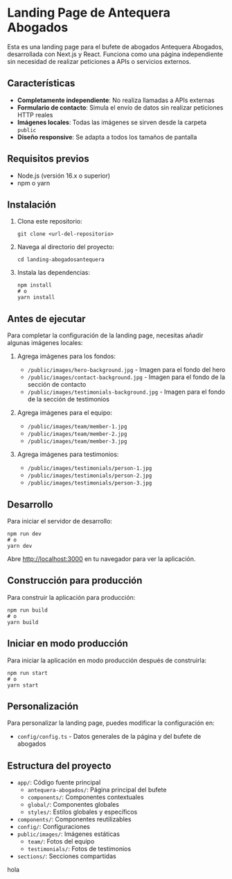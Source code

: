 # Landing Page de Antequera Abogados

Esta es una landing page para el bufete de abogados Antequera Abogados, desarrollada con Next.js y React. Funciona como una página independiente sin necesidad de realizar peticiones a APIs o servicios externos.

## Características

- **Completamente independiente**: No realiza llamadas a APIs externas
- **Formulario de contacto**: Simula el envío de datos sin realizar peticiones HTTP reales
- **Imágenes locales**: Todas las imágenes se sirven desde la carpeta `public`
- **Diseño responsive**: Se adapta a todos los tamaños de pantalla

## Requisitos previos

- Node.js (versión 16.x o superior)
- npm o yarn

## Instalación

1. Clona este repositorio:
   ```
   git clone <url-del-repositorio>
   ```

2. Navega al directorio del proyecto:
   ```
   cd landing-abogadosantequera
   ```

3. Instala las dependencias:
   ```
   npm install
   # o
   yarn install
   ```

## Antes de ejecutar

Para completar la configuración de la landing page, necesitas añadir algunas imágenes locales:

1. Agrega imágenes para los fondos:
   - `/public/images/hero-background.jpg` - Imagen para el fondo del hero
   - `/public/images/contact-background.jpg` - Imagen para el fondo de la sección de contacto
   - `/public/images/testimonials-background.jpg` - Imagen para el fondo de la sección de testimonios

2. Agrega imágenes para el equipo:
   - `/public/images/team/member-1.jpg`
   - `/public/images/team/member-2.jpg`
   - `/public/images/team/member-3.jpg`

3. Agrega imágenes para testimonios:
   - `/public/images/testimonials/person-1.jpg`
   - `/public/images/testimonials/person-2.jpg`
   - `/public/images/testimonials/person-3.jpg`

## Desarrollo

Para iniciar el servidor de desarrollo:

```
npm run dev
# o
yarn dev
```

Abre [http://localhost:3000](http://localhost:3000) en tu navegador para ver la aplicación.

## Construcción para producción

Para construir la aplicación para producción:

```
npm run build
# o
yarn build
```

## Iniciar en modo producción

Para iniciar la aplicación en modo producción después de construirla:

```
npm run start
# o
yarn start
```

## Personalización

Para personalizar la landing page, puedes modificar la configuración en:

- `config/config.ts` - Datos generales de la página y del bufete de abogados

## Estructura del proyecto

- `app/`: Código fuente principal
  - `antequera-abogados/`: Página principal del bufete
  - `components/`: Componentes contextuales
  - `global/`: Componentes globales
  - `styles/`: Estilos globales y específicos
- `components/`: Componentes reutilizables
- `config/`: Configuraciones
- `public/images/`: Imágenes estáticas
  - `team/`: Fotos del equipo
  - `testimonials/`: Fotos de testimonios
- `sections/`: Secciones compartidas 

hola